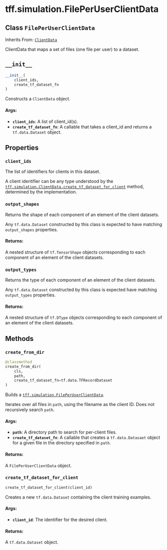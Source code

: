 <div itemscope itemtype="http://developers.google.com/ReferenceObject">
<meta itemprop="name" content="tff.simulation.FilePerUserClientData" />
<meta itemprop="path" content="Stable" />
<meta itemprop="property" content="client_ids"/>
<meta itemprop="property" content="output_shapes"/>
<meta itemprop="property" content="output_types"/>
<meta itemprop="property" content="__init__"/>
<meta itemprop="property" content="create_from_dir"/>
<meta itemprop="property" content="create_tf_dataset_for_client"/>
</div>

# tff.simulation.FilePerUserClientData

## Class `FilePerUserClientData`

Inherits From: [`ClientData`](../../tff/simulation/ClientData.md)

ClientData that maps a set of files (one file per user) to a dataset.

<h2 id="__init__"><code>__init__</code></h2>

``` python
__init__(
    client_ids,
    create_tf_dataset_fn
)
```

Constructs a `ClientData` object.

#### Args:

* <b>`client_ids`</b>: A list of client_id(s).
* <b>`create_tf_dataset_fn`</b>: A callable that takes a client_id and returns a
    `tf.data.Dataset` object.



## Properties

<h3 id="client_ids"><code>client_ids</code></h3>

The list of identifiers for clients in this dataset.

A client identifier can be any type understood by the
<a href="../../tff/simulation/ClientData.md#create_tf_dataset_for_client"><code>tff.simulation.ClientData.create_tf_dataset_for_client</code></a> method, determined
by the implementation.

<h3 id="output_shapes"><code>output_shapes</code></h3>

Returns the shape of each component of an element of the client datasets.

Any `tf.data.Dataset` constructed by this class is expected to have matching
`output_shapes` properties.

#### Returns:

  A nested structure of `tf.TensorShape` objects corresponding to each
component of an element of the client datasets.

<h3 id="output_types"><code>output_types</code></h3>

Returns the type of each component of an element of the client datasets.

Any `tf.data.Dataset` constructed by this class is expected have matching
`output_types` properties.

#### Returns:

  A nested structure of `tf.DType` objects corresponding to each component
of an element of the client datasets.



## Methods

<h3 id="create_from_dir"><code>create_from_dir</code></h3>

``` python
@classmethod
create_from_dir(
    cls,
    path,
    create_tf_dataset_fn=tf.data.TFRecordDataset
)
```

Builds a <a href="../../tff/simulation/FilePerUserClientData.md"><code>tff.simulation.FilePerUserClientData</code></a>.

Iterates over all files in `path`, using the filename as the client ID. Does
not recursively search `path`.

#### Args:

* <b>`path`</b>: A directory path to search for per-client files.
* <b>`create_tf_dataset_fn`</b>: A callable that creates a `tf.data.Datasaet` object
    for a given file in the directory specified in `path`.


#### Returns:

A `FilePerUserClientData` object.

<h3 id="create_tf_dataset_for_client"><code>create_tf_dataset_for_client</code></h3>

``` python
create_tf_dataset_for_client(client_id)
```

Creates a new `tf.data.Dataset` containing the client training examples.

#### Args:

* <b>`client_id`</b>: The identifier for the desired client.


#### Returns:

A `tf.data.Dataset` object.



